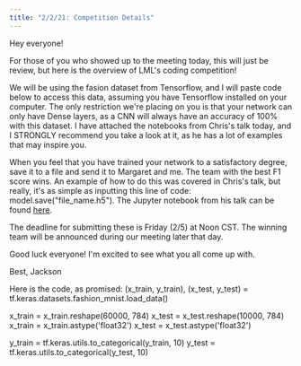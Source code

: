 ```yaml
---
title: "2/2/21: Competition Details"
---
```

Hey everyone!

For those of you who showed up to the meeting today, this will just be review, but here is the overview of LML's coding competition!

We will be using the fasion dataset from Tensorflow, and I will paste code below to access this data, assuming you have Tensorflow installed on your computer. The only restriction we're placing on you is that your network can only have Dense layers, as a CNN will always have an accuracy of 100% with this dataset. I have attached the notebooks from Chris's talk today, and I STRONGLY recommend you take a look at it, as he has a lot of examples that may inspire you. 

When you feel that you have trained your network to a satisfactory degree, save it to a file and send it to Margaret and me. The team with the best F1 score wins. An example of how to do this was covered in Chris's talk, but really, it's as simple as inputting this line of code: model.save("file_name.h5"). The Jupyter notebook from his talk can be found [here](../../../assets/SpringKickoff21/NeuralNetworks.ipynb).

The deadline for submitting these is Friday (2/5) at Noon CST. The winning team will be announced during our meeting later that day.

Good luck everyone! I'm excited to see what you all come up with.

Best,
Jackson


Here is the code, as promised:
(x_train, y_train), (x_test, y_test) = tf.keras.datasets.fashion_mnist.load_data()

x_train = x_train.reshape(60000, 784)
x_test = x_test.reshape(10000, 784)
x_train = x_train.astype('float32')
x_test = x_test.astype('float32')

y_train = tf.keras.utils.to_categorical(y_train, 10)
y_test = tf.keras.utils.to_categorical(y_test, 10)